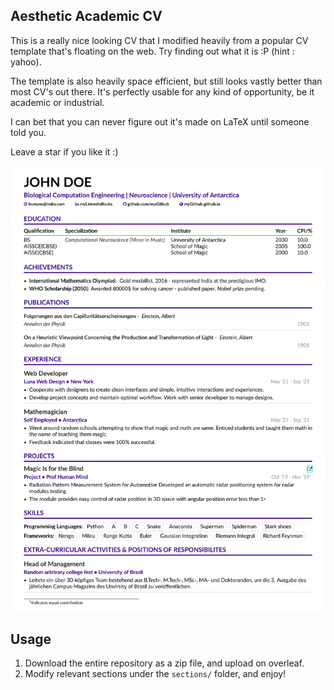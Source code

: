 ## Aesthetic Academic CV

This is a really nice looking CV that I modified heavily from a popular CV template that's floating on the web. Try finding out what it is :P (hint : yahoo).

The template is also heavily space efficient, but still looks vastly better than most CV's out there. It's perfectly usable for any kind of opportunity, be it academic or industrial.

I can bet that you can never figure out it's made on LaTeX until someone told you.

Leave a star if you like it :)

![](0001.jpg)


## Usage

1. Download the entire repository as a zip file, and upload on overleaf.
2. Modify relevant sections under the `sections/` folder, and enjoy!